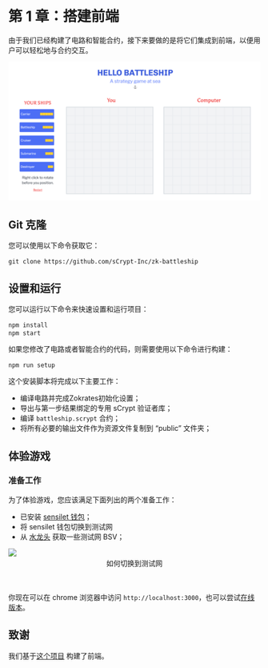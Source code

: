 # 第 1 章：搭建前端

由于我们已经构建了电路和智能合约，接下来要做的是将它们集成到前端，以便用户可以轻松地与合约交互。

<img src="https://github.com/sCrypt-Inc/image-hosting/blob/master/learn-scrypt-courses/course-02/05.png?raw=true" width="600">


## Git 克隆

您可以使用以下命令获取它：

```
git clone https://github.com/sCrypt-Inc/zk-battleship
```

## 设置和运行

您可以运行以下命令来快速设置和运行项目：

```
npm install
npm start
```

如果您修改了电路或者智能合约的代码，则需要使用以下命令进行构建：

```
npm run setup
```

这个安装脚本将完成以下主要工作：

* 编译电路并完成Zokrates初始化设置；
* 导出与第一步结果绑定的专用 sCrypt 验证者库；
* 编译 `battleship.scrypt` 合约；
* 将所有必要的输出文件作为资源文件复制到 “public” 文件夹；

## 体验游戏

### 准备工作

为了体验游戏，您应该满足下面列出的两个准备工作：

- 已安装 [sensilet 钱包](https://chrome.google.com/webstore/detail/sensilet/aadkcfdlmiddiiibdnhfbpbmfcaoknkm)；
- 将 sensilet 钱包切换到测试网
- 从 [水龙头](https://scrypt.io/#faucet) 获取一些测试网 BSV；


<img src="https://github.com/sCrypt-Inc/image-hosting/blob/master/learn-scrypt-courses/course-02/testnet.gif?raw=true" width="600">

<center>如何切换到测试网</center>
<br></br>


你现在可以在 chrome 浏览器中访问 `http://localhost:3000`，也可以尝试[在线版本](https://scrypt.io/zk-battleship)。

## 致谢

我们基于[这个项目](https://github.com/diemkay/battleship) 构建了前端。
